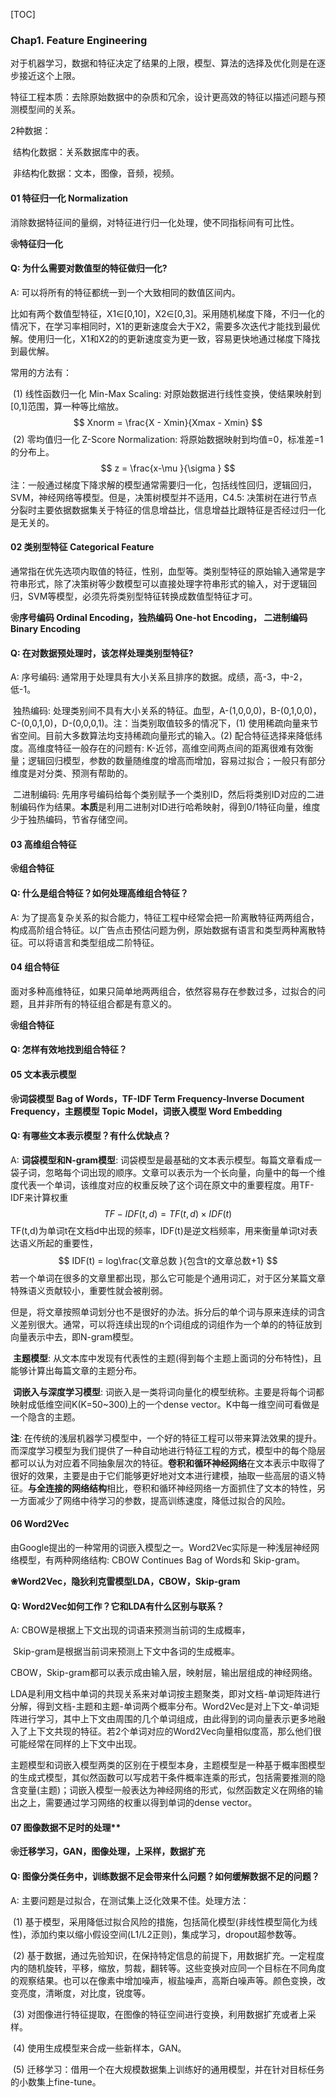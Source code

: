 [TOC]



### Chap1. Feature Engineering

对于机器学习，数据和特征决定了结果的上限，模型、算法的选择及优化则是在逐步接近这个上限。

特征工程本质：去除原始数据中的杂质和冗余，设计更高效的特征以描述问题与预测模型间的关系。

2种数据：

​	结构化数据：关系数据库中的表。

​	非结构化数据：文本，图像，音频，视频。

#### **01 特征归一化 Normalization**

消除数据特征间的量纲，对特征进行归一化处理，使不同指标间有可比性。

**❀特征归一化**

#### Q: 为什么需要对数值型的特征做归一化?

A: 可以将所有的特征都统一到一个大致相同的数值区间内。

比如有两个数值型特征，X1∈[0,10]，X2∈[0,3]。采用随机梯度下降，不归一化的情况下，在学习率相同时，X1的更新速度会大于X2，需要多次迭代才能找到最优解。使用归一化，X1和X2的的更新速度变为更一致，容易更快地通过梯度下降找到最优解。

常用的方法有：

​	(1) 线性函数归一化 Min-Max Scaling: 对原始数据进行线性变换，使结果映射到[0,1]范围，算一种等比缩放。
$$
Xnorm = \frac{X - Xmin}{Xmax - Xmin}
$$
​	(2) 零均值归一化 Z-Score Normalization: 将原始数据映射到均值=0，标准差=1的分布上。
$$
z = \frac{x-\mu }{\sigma }
$$
注：一般通过梯度下降求解的模型通常需要归一化，包括线性回归，逻辑回归，SVM，神经网络等模型。但是，决策树模型并不适用，C4.5: 决策树在进行节点分裂时主要依据数据集关于特征的信息增益比，信息增益比跟特征是否经过归一化是无关的。





#### **02 类别型特征 Categorical Feature**

通常指在优先选项内取值的特征，性别，血型等。类别型特征的原始输入通常是字符串形式，除了决策树等少数模型可以直接处理字符串形式的输入，对于逻辑回归，SVM等模型，必须先将类别型特征转换成数值型特征才可。

**❀序号编码 Ordinal Encoding，独热编码 One-hot Encoding， 二进制编码 Binary Encoding**

#### Q: 在对数据预处理时，该怎样处理类别型特征?

A: 序号编码: 通常用于处理具有大小关系且排序的数据。成绩，高-3，中-2，低-1。

​    独热编码: 处理类别间不具有大小关系的特征。血型，A-(1,0,0,0)，B-(0,1,0,0)，C-(0,0,1,0)，D-(0,0,0,1)。注：当类别取值较多的情况下，(1) 使用稀疏向量来节省空间。目前大多数算法均支持稀疏向量形式的输入。(2) 配合特征选择来降低纬度。高维度特征一般存在的问题有: K-近邻，高维空间两点间的距离很难有效衡量；逻辑回归模型，参数的数量随维度的增高而增加，容易过拟合；一般只有部分维度是对分类、预测有帮助的。

​    二进制编码: 先用序号编码给每个类别赋予一个类别ID，然后将类别ID对应的二进制编码作为结果。**本质**是利用二进制对ID进行哈希映射，得到0/1特征向量，维度少于独热编码，节省存储空间。





#### **03 高维组合特征**

**❀组合特征**

#### Q: 什么是组合特征？如何处理高维组合特征？

A: 为了提高复杂关系的拟合能力，特征工程中经常会把一阶离散特征两两组合，构成高阶组合特征。以广告点击预估问题为例，原始数据有语言和类型两种离散特征。可以将语言和类型组成二阶特征。





#### **04 组合特征**

面对多种高维特征，如果只简单地两两组合，依然容易存在参数过多，过拟合的问题，且并非所有的特征组合都是有意义的。

**❀组合特征**

#### Q: 怎样有效地找到组合特征？





#### **05 文本表示模型**

**❀词袋模型 Bag of Words，TF-IDF Term Frequency-Inverse Document Frequency，主题模型 Topic Model，词嵌入模型 Word Embedding**

#### Q: 有哪些文本表示模型？有什么优缺点？

A: **词袋模型和N-gram模型**: 词袋模型是最基础的文本表示模型。每篇文章看成一袋子词，忽略每个词出现的顺序。文章可以表示为一个长向量，向量中的每一个维度代表一个单词，该维度对应的权重反映了这个词在原文中的重要程度。用TF-IDF来计算权重
$$
TF-IDF(t,d) = TF(t,d)×IDF(t)
$$
 TF(t,d)为单词t在文档d中出现的频率，IDF(t)是逆文档频率，用来衡量单词t对表达语义所起的重要性，
$$
IDF(t) = log\frac{文章总数 }{包含t的文章总数+1}
$$
若一个单词在很多的文章里都出现，那么它可能是个通用词汇，对于区分某篇文章特殊语义贡献较小，重要性就会被削弱。

但是，将文章按照单词划分也不是很好的办法。拆分后的单个词与原来连续的词含义差别很大。通常，可以将连续出现的n个词组成的词组作为一个单的的特征放到向量表示中去，即N-gram模型。

​     **主题模型**: 从文本库中发现有代表性的主题(得到每个主题上面词的分布特性)，且能够计算出每篇文章的主题分布。

​    **词嵌入与深度学习模型**: 词嵌入是一类将词向量化的模型统称。主要是将每个词都映射成低维空间K(K=50~300)上的一个dense vector。K中每一维空间可看做是一个隐含的主题。

**注**: 在传统的浅层机器学习模型中，一个好的特征工程可以带来算法效果的提升。而深度学习模型为我们提供了一种自动地进行特征工程的方式，模型中的每个隐层都可以认为对应着不同抽象层次的特征。**卷积和循环神经网络**在文本表示中取得了很好的效果，主要是由于它们能够更好地对文本进行建模，抽取一些高层的语义特征。**与全连接的网络结构**相比，卷积和循环神经网络一方面抓住了文本的特性，另一方面减少了网络中待学习的参数，提高训练速度，降低过拟合的风险。





#### 06 Word2Vec

由Google提出的一种常用的词嵌入模型之一。Word2Vec实际是一种浅层神经网络模型，有两种网络结构: CBOW Continues Bag of Words和 Skip-gram。

**❀Word2Vec，隐狄利克雷模型LDA，CBOW，Skip-gram**

#### Q: Word2Vec如何工作？它和LDA有什么区别与联系？

A: CBOW是根据上下文出现的词语来预测当前词的生成概率，

​    Skip-gram是根据当前词来预测上下文中各词的生成概率。

​    CBOW，Skip-gram都可以表示成由输入层，映射层，输出层组成的神经网络。

​    LDA是利用文档中单词的共现关系来对单词按主题聚类，即对文档-单词矩阵进行分解，得到文档-主题和主题-单词两个概率分布。Word2Vec是对上下文-单词矩阵进行学习，其中上下文由周围的几个单词组成，由此得到的词向量表示更多地融入了上下文共现的特征。若2个单词对应的Word2Vec向量相似度高，那么他们很可能经常在同样的上下文中出现。

  主题模型和词嵌入模型两类的区别在于模型本身，主题模型是一种基于概率图模型的生成式模型，其似然函数可以写成若干条件概率连乘的形式，包括需要推测的隐含变量(主题)；词嵌入模型一般表达为神经网络的形式，似然函数定义在网络的输出之上，需要通过学习网络的权重以得到单词的dense vector。





#### 07 图像数据不足时的处理**

**❀迁移学习，GAN，图像处理，上采样，数据扩充**

#### Q: 图像分类任务中，训练数据不足会带来什么问题？如何缓解数据不足的问题？

A: 主要问题是过拟合，在测试集上泛化效果不佳。处理方法：

​	(1) 基于模型，采用降低过拟合风险的措施，包括简化模型(非线性模型简化为线性)，添加约束以缩小假设空间(L1/L2正则)，集成学习，dropout超参数等。

​	(2) 基于数据，通过先验知识，在保持特定信息的前提下，用数据扩充。一定程度内的随机旋转，平移，缩放，剪裁，翻转等。这些变换对应同一个目标在不同角度的观察结果。也可以在像素中增加噪声，椒盐噪声，高斯白噪声等。颜色变换，改变亮度，清晰度，对比度，锐度等。

​	(3) 对图像进行特征提取，在图像的特征空间进行变换，利用数据扩充或者上采样。

​	(4) 使用生成模型来合成一些新样本，GAN。

​	(5) 迁移学习：借用一个在大规模数据集上训练好的通用模型，并在针对目标任务的小数集上fine-tune。



